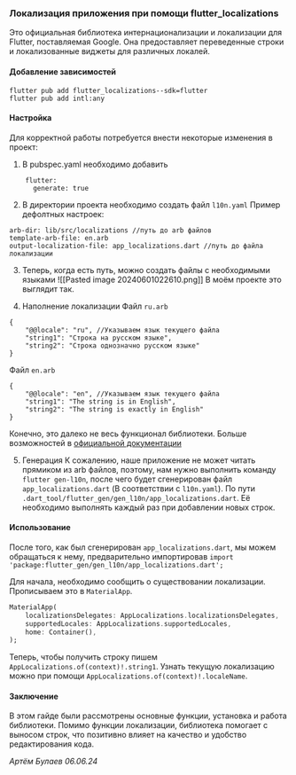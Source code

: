 ### Локализация приложения при помощи flutter_localizations

Это официальная библиотека интернационализации и локализации для Flutter, поставляемая Google. Она предоставляет переведенные строки и локализованные виджеты для различных локалей.

#### Добавление зависимостей 
```
flutter pub add flutter_localizations--sdk=flutter 
flutter pub add intl:any
```

#### Настройка
Для корректной работы потребуется внести некоторые изменения в проект:

1. В  pubspec.yaml необходимо добавить 
```
	flutter:
	  generate: true
```

2. В директории проекта необходимо создать файл `l10n.yaml`
Пример дефолтных настроек:
```
arb-dir: lib/src/localizations //путь до arb файлов
template-arb-file: en.arb
output-localization-file: app_localizations.dart //путь до файла локализации
```

3. Теперь, когда есть путь, можно создать файлы с необходимыми языками
![[Pasted image 20240601022610.png]]
В моём проекте это выглядит так.

4. Наполнение локализации
Файл `ru.arb`
```
{
    "@@locale": "ru", //Указываем язык текущего файла
    "string1": "Строка на русском языке",
    "string2": "Строка однозначно русском языке"
}
```

Файл `en.arb`
```
{
    "@@locale": "en", //Указываем язык текущего файла
    "string1": "The string is in English",
    "string2": "The string is exactly in English"
}
```

Конечно, это далеко не весь функционал библиотеки.
Больше возможностей в [официальной документации](https://docs.flutter.dev/ui/accessibility-and-internationalization/internationalization)

5. Генерация
К сожалению, наше приложение не может читать прямиком из arb файлов, поэтому, нам нужно выполнить команду `flutter gen-l10n`, после чего будет сгенерирован файл `app_localizations.dart` (В соответствии с `l10n.yaml`). По пути `.dart_tool/flutter_gen/gen_l10n/app_localizations.dart`. Её необходимо выполнять каждый раз при добавлении новых строк.

#### Использование
После того, как был сгенерирован `app_localizations.dart`, мы можем обращаться к нему, предварительно импортировав `import 'package:flutter_gen/gen_l10n/app_localizations.dart';` 

Для начала, необходимо сообщить о существовании локализации.
Прописываем это в `MaterialApp`.
```Dart
MaterialApp(
	localizationsDelegates: AppLocalizations.localizationsDelegates,
	supportedLocales: AppLocalizations.supportedLocales,
	home: Container(),
);
```

Теперь, чтобы получить строку пишем `AppLocalizations.of(context)!.string1`.
Узнать текущую локализацию можно при помощи `AppLocalizations.of(context)!.localeName`.

#### Заключение
В этом гайде были рассмотрены основные функции, установка и работа библиотеки. Помимо функции локализации, библиотека помогает с выносом строк, что позитивно влияет на качество и удобство редактирования кода.


*Артём Булаев 06.06.24*


